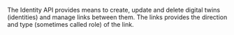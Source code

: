 The Identity API provides means to create, update and delete digital twins (identities) and manage links between them. The links provides the direction and type (sometimes called role) of the link.
